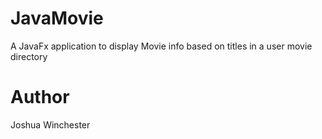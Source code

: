 JavaMovie
==========

A JavaFx application  to display Movie info based on titles in a user movie directory

Author
==========
Joshua Winchester
